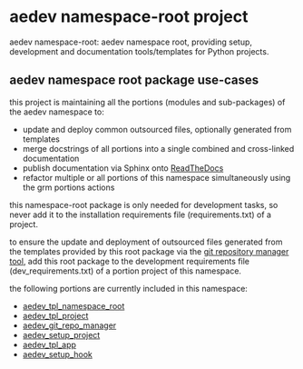 <!-- THIS FILE IS EXCLUSIVELY MAINTAINED by the project aedev_tpl_namespace_root V0.3.6 -->
# __aedev__ namespace-root project

aedev namespace-root: aedev namespace root, providing setup, development and documentation tools/templates for Python projects.

## aedev namespace root package use-cases

this project is maintaining all the portions (modules and sub-packages) of the aedev namespace to:

* update and deploy common outsourced files, optionally generated from templates
* merge docstrings of all portions into a single combined and cross-linked documentation
* publish documentation via Sphinx onto [ReadTheDocs](https://aedev.readthedocs.io "aedev on RTD")
* refactor multiple or all portions of this namespace simultaneously using the grm portions actions

this namespace-root package is only needed for development tasks, so never add it to the installation requirements
file (requirements.txt) of a project.

to ensure the update and deployment of outsourced files generated from the templates provided by this root package via
the [git repository manager tool](https://github.com/aedev-group/aedev_git_repo_manager), add this root package to the
development requirements file (dev_requirements.txt) of a portion project of this namespace.

the following portions are currently included in this namespace:

* [aedev_tpl_namespace_root](https://pypi.org/project/aedev_tpl_namespace_root "aedev namespace portion aedev_tpl_namespace_root")
* [aedev_tpl_project](https://pypi.org/project/aedev_tpl_project "aedev namespace portion aedev_tpl_project")
* [aedev_git_repo_manager](https://pypi.org/project/aedev_git_repo_manager "aedev namespace portion aedev_git_repo_manager")
* [aedev_setup_project](https://pypi.org/project/aedev_setup_project "aedev namespace portion aedev_setup_project")
* [aedev_tpl_app](https://pypi.org/project/aedev_tpl_app "aedev namespace portion aedev_tpl_app")
* [aedev_setup_hook](https://pypi.org/project/aedev_setup_hook "aedev namespace portion aedev_setup_hook")

